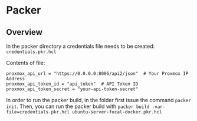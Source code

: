 # Packer

## Overview

In the packer directory a credentials file needs to be created: `credentials.pkr.hcl`

Contents of file:

```
proxmox_api_url = "https://0.0.0.0:8006/api2/json"  # Your Proxmox IP Address
proxmox_api_token_id = "api_token"  # API Token ID
proxmox_api_token_secret = "your-api-token-secret"
```

In order to run the packer build, in the folder first issue the command `packer init`. Then, you can run the packer build with `packer build -var-file=credentials.pkr.hcl ubuntu-server-focal-docker.pkr.hcl`
